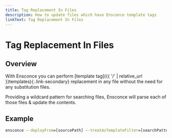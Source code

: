 ```yaml
---
title: Tag Replacement In Files
description: How to update files which have Ensconce template tags
linkText: Tag Replacement In Files
---
```


# Tag Replacement In Files

## Overview

With Ensconce you can perform [template tag]({{ '/' | relative_url }}templates){:.link-secondary} replacement in any file without the need for any substitution files.

Providing a wildcard pattern for searching files, Ensconce will parse each of those files & update the contents.

## Example

```cmd
ensconce --deployFrom=[sourcePath] --treatAsTemplateFilter=[searchPattern]
```
